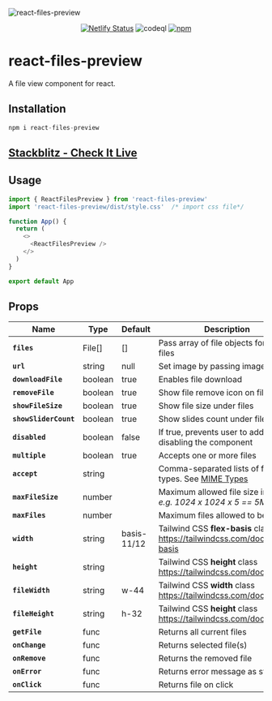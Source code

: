 ![react-files-preview](https://github.com/musama619/react-files-preview/blob/main/react-files-preview.png?raw=true)

<div align='center'>


[![Netlify Status](https://api.netlify.com/api/v1/badges/f1c6d960-e969-4396-bdaa-33e245a72bf6/deploy-status)](https://app.netlify.com/sites/react-file-view/deploys)&nbsp;![codeql](https://github.com/musama619/react-files-preview/workflows/CodeQL/badge.svg)&nbsp;[![npm](https://img.shields.io/npm/v/react-files-preview)](https://www.npmjs.com/package/react-files-preview)


</div>

# react-files-preview
A file view component for react.

## Installation 


```js 
npm i react-files-preview
```
## [Stackblitz - Check It Live](https://stackblitz.com/edit/react-flcdhq?file=src%2FApp.js,package.json)

## Usage

```js
import { ReactFilesPreview } from 'react-files-preview'
import 'react-files-preview/dist/style.css'  /* import css file*/

function App() {
  return (
    <>
      <ReactFilesPreview />
    </>
  )
}

export default App
```
## Props

| Name | Type  |  Default  | Description |
| ------------ | --------- | ------------ | --------- |
| **`files`** |  File[] | [] | Pass array of file objects for default files   |
|  **`url`** | string  | null  |  Set image by passing image URL |
|  **`downloadFile`** | boolean  | true  | Enables file download |
| **`removeFile`** | boolean  | true  | Show file remove icon on file hover  |
|  **`showFileSize`** | boolean  | true  | Show file size under files  |
|  **`showSliderCount`** | boolean  | true  | Show slides count under file slider  |
|  **`disabled`** | boolean  | false  | If true, prevents user to add files by disabling the component  |
|  **`multiple`** | boolean  | true |  Accepts one or more files |
|  **`accept`** | string  |   | Comma-separated lists of file types. See [MIME Types](https://developer.mozilla.org/en-US/docs/Web/HTTP/Basics_of_HTTP/MIME_types/Common_types)  |
| **`maxFileSize`**  | number  |   |  Maximum allowed file size in bytes *e.g. 1024  x 1024 x 5 == 5MB*  |
|  **`maxFiles`** | number  |   | Maximum files allowed to be added   |
|  **`width`** | string  | basis-11/12   | Tailwind CSS **flex-basis** class https://tailwindcss.com/docs/flex-basis   |
| **`height`**  | string  |  | Tailwind CSS **height** class https://tailwindcss.com/docs/height  |
| **`fileWidth`**  |  string  |  w-44 |  Tailwind CSS **width** class https://tailwindcss.com/docs/width |
| **`fileHeight`**  | string  | h-32 |  Tailwind CSS **height** class https://tailwindcss.com/docs/height |
|  **`getFile`** | func  |   |  Returns all current files  |
| **`onChange`**  | func  |   | Returns selected file(s)  |
| **`onRemove`**  | func  |   | Returns the removed file  |
|  **`onError`** | func  |   | Returns error message as string  |
|  **`onClick`** | func  |   | Returns file on click  |
